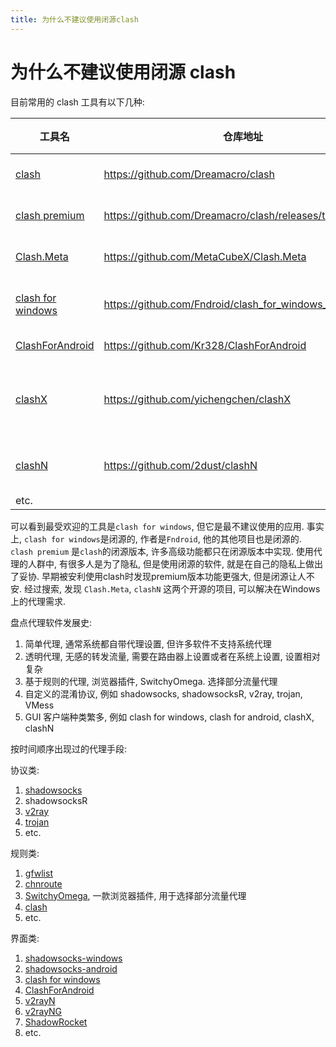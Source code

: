 ```yaml
---
title: 为什么不建议使用闭源clash
---
```


# 为什么不建议使用闭源 clash

目前常用的 clash 工具有以下几种:

| 工具名                                                                   | 仓库地址                                                | Starred | Fork              | 作者        | 开源协议 | 语言   | 平台                  | 描述                                                                                     |
| ------------------------------------------------------------------------ | ------------------------------------------------------- | ------- | ----------------- | ----------- | -------- | ------ | --------------------- | ---------------------------------------------------------------------------------------- |
| [clash](https://github.com/Dreamacro/clash)                              | https://github.com/Dreamacro/clash                      | 36.4k   | 4.8k              | Dreamacro   | MIT      | Go     | Linux, Windows, macOS | A rule-based tunnel in Go.                                                               |
| [clash premium](https://github.com/Dreamacro/clash/releases/tag/premium) | https://github.com/Dreamacro/clash/releases/tag/premium | ?       | ?                 | Dreamacro   | ?        | ?      | Linux, Windows, macOS | A rule-based tunnel in Go.                                                               |
| [Clash.Meta](https://github.com/MetaCubeX/Clash.Meta)                    | https://github.com/MetaCubeX/Clash.Meta                 | 2.9k    | forked from Clash | MetaCubeX   | GPL-3.0  | GO     | Linux, Windows, macOS | A rule-based tunnel for Windows.                                                         |
| [clash for windows](https://github.com/Fndroid/clash_for_windows_pkg)    | https://github.com/Fndroid/clash_for_windows_pkg        | 44.8k   | 5.7k              | Fndroid     | ?        | ?      | Linux, Windows, macOS | A Windows/macOS/Linux GUI based on Clash and Electron.                                   |
| [ClashForAndroid](https://github.com/Kr328/ClashForAndroid)              | https://github.com/Kr328/ClashForAndroid                | 20.4k   | 2.3k              | Kr328       | GPL-3.0  | Kotlin | Android               | A rule-based tunnel for Android.                                                         |
| [clashX](https://github.com/yichengchen/clashX)                          | https://github.com/yichengchen/clashX                   | 22.5k   | 2.9k              | yichengchen | AGPL-3.0 | Swift  | macOS                 | ClashX 旨在提供一个简单轻量化的代理客户端，如果需要更多的定制化，可以考虑使用 CFW Mac 版 |
| [clashN](https://github.com/2dust/clashN)                                | https://github.com/2dust/clashN                         | 1.4k    | 155               | 2dust       | GPL-3.0  | C#     | Windows               | A clash client for Windows, support clash core and Clash.Meta core                       |
| etc.                                                                     |                                                         |         |                   |             |          |        |                       |                                                                                          |

可以看到最受欢迎的工具是`clash for windows`, 但它是最不建议使用的应用.
事实上, `clash for windows`是闭源的, 作者是`Fndroid`, 他的其他项目也是闭源的.
`clash premium` 是`clash`的闭源版本, 许多高级功能都只在闭源版本中实现.
使用代理的人群中, 有很多人是为了隐私, 但是使用闭源的软件, 就是在自己的隐私上做出了妥协. 早期被安利使用clash时发现premium版本功能更强大, 但是闭源让人不安.
经过搜索, 发现 `Clash.Meta`, `clashN` 这两个开源的项目, 可以解决在Windows上的代理需求.

盘点代理软件发展史:

1. 简单代理, 通常系统都自带代理设置, 但许多软件不支持系统代理
2. 透明代理, 无感的转发流量, 需要在路由器上设置或者在系统上设置, 设置相对复杂
3. 基于规则的代理, 浏览器插件, SwitchyOmega. 选择部分流量代理
4. 自定义的混淆协议, 例如 shadowsocks, shadowsocksR, v2ray, trojan, VMess
5. GUI 客户端种类繁多, 例如 clash for windows, clash for android, clashX, clashN

按时间顺序出现过的代理手段:

协议类:

1. [shadowsocks](https://github.com/clowwindy/shadowsocks-libev/tree/master)
2. shadowsocksR
3. [v2ray](https://github.com/v2ray/v2ray-core)
4. [trojan](https://github.com/trojan-gfw/trojan)
5. etc.

规则类:

1. [gfwlist](https://github.com/gfwlist/gfwlist)
2. [chnroute](https://github.com/misakaio/chnroutes2)
3. [SwitchyOmega](https://github.com/FelisCatus/SwitchyOmega), 一款浏览器插件, 用于选择部分流量代理
4. [clash](https://github.com/Dreamacro/clash)
5. etc.

界面类:

1. [shadowsocks-windows](https://github.com/shadowsocks/shadowsocks-windows)
2. [shadowsocks-android](https://github.com/shadowsocks/shadowsocks-android)
3. [clash for windows](https://github.com/Fndroid/clash_for_windows_pkg)
4. [ClashForAndroid](https://github.com/Kr328/ClashForAndroid)
5. [v2rayN](https://github.com/2dust/v2rayN)
6. [v2rayNG](https://github.com/2dust/v2rayNG)
7. [ShadowRocket](https://apps.apple.com/us/app/shadowrocket/id932747118)
8. etc.

